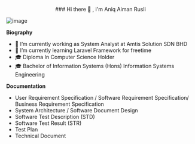 <p align="center">
### Hi there 👋 , i'm Aniq Aiman Rusli 
</p>

<!--
**aemx18/aemx18** is a ✨ _special_ ✨ repository because its `README.md` (this file) appears on your GitHub profile.

Here are some ideas to get you started:

- 🔭 I’m currently working on ...
- 🌱 I’m currently learning ...
- 👯 I’m looking to collaborate on ...
- 🤔 I’m looking for help with ...
- 💬 Ask me about ...
- 📫 How to reach me: ...
- 😄 Pronouns: ...
- ⚡ Fun fact: ...
-->

                

![image](https://github.com/aemx18/aemx18/assets/69670768/46695bb7-baa2-4a38-a396-08c471c5f000) 

**Biography**
- 🔭 I’m currently working as System Analyst at Amtis Solution SDN BHD
- 🌱 I’m currently learning Laravel Framework for freetime
- 🎓 Diploma In Computer Science Holder
- 🎓 Bachelor of Information Systems (Hons) Information Systems Engineering

**Documentation**
- User Requirement Specification / Software Requirement Specification/ Business Requirement Specification
- System Architecture / Software Document Design
- Software Test Description (STD)
- Software Test Result (STR)
- Test Plan
- Technical Document
